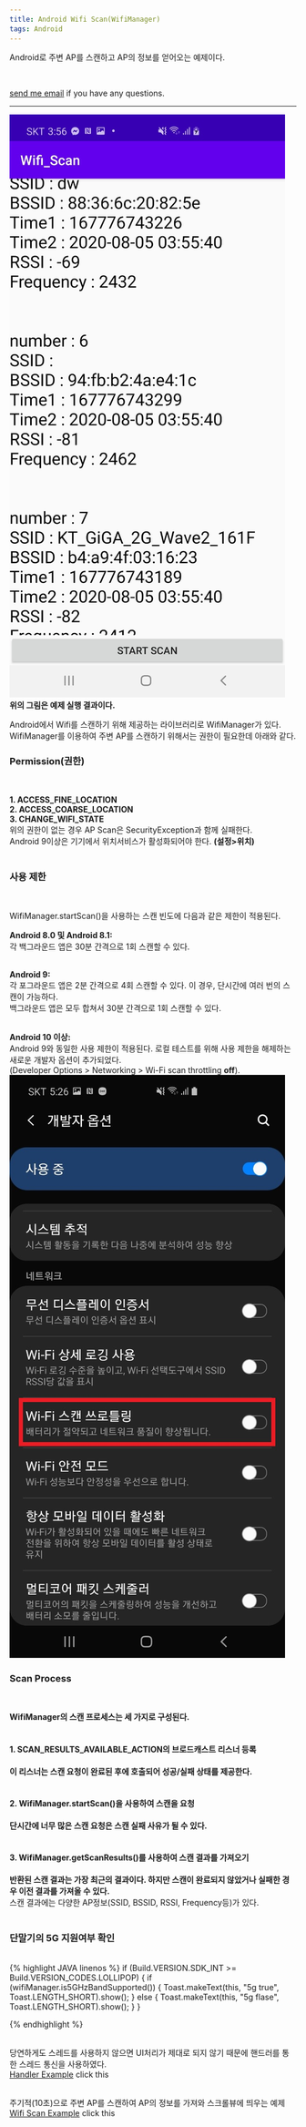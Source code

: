 ```yaml
---
title: Android Wifi Scan(WifiManager)
tags: Android
---
```


Android로 주변 AP를 스캔하고 AP의 정보를 얻어오는 예제이다.  

<br />

 [send me email](mailto:jewel7492@gmail.com) if you have any questions.

<!--more-->

---

![그림1](/assets/Android/WifiScan/1.jpg)  
**위의 그림은 예제 실행 결과이다.**  

Android에서 Wifi를 스캔하기 위해 제공하는 라이브러리로 WifiManager가 있다.  
WifiManager를 이용하여 주변 AP를 스캔하기 위해서는 권한이 필요한데 아래와 같다.  

### Permission(권한)  
<br />

**1. ACCESS_FINE_LOCATION**  
**2. ACCESS_COARSE_LOCATION**  
**3. CHANGE_WIFI_STATE**   
위의 권한이 없는 경우 AP Scan은 SecurityException과 함께 실패한다.  
Android 9이상은 기기에서 위치서비스가 활성화되어야 한다. **(설정>위치)**  
<br />

### 사용 제한  
<br />

WifiManager.startScan()을 사용하는 스캔 빈도에 다음과 같은 제한이 적용된다.  

**Android 8.0 및 Android 8.1:**  
각 백그라운드 앱은 30분 간격으로 1회 스캔할 수 있다.  
<br />

**Android 9:**  
각 포그라운드 앱은 2분 간격으로 4회 스캔할 수 있다. 이 경우, 단시간에 여러 번의 스캔이 가능하다.  
백그라운드 앱은 모두 합쳐서 30분 간격으로 1회 스캔할 수 있다.  
<br />

**Android 10 이상:**  
Android 9와 동일한 사용 제한이 적용된다. 로컬 테스트를 위해 사용 제한을 해제하는 새로운 개발자 옵션이 추가되었다.  
(Developer Options > Networking > Wi-Fi scan throttling **off**).  
![그림2](/assets/Android/WifiScan/2.jpg)  

### Scan Process  
<br />

**WifiManager의 스캔 프로세스는 세 가지로 구성된다.**  
<br />

#### 1. SCAN_RESULTS_AVAILABLE_ACTION의 브로드캐스트 리스너 등록  
**이 리스너는 스캔 요청이 완료된 후에 호출되어 성공/실패 상태를 제공한다.**  
<br />

#### 2. WifiManager.startScan()을 사용하여 스캔을 요청  
**단시간에 너무 많은 스캔 요청은 스캔 실패 사유가 될 수 있다.**  
<br />

#### 3. WifiManager.getScanResults()를 사용하여 스캔 결과를 가져오기  
**반환된 스캔 결과는 가장 최근의 결과이다. 하지만 스캔이 완료되지 않았거나 실패한 경우 이전 결과를 가져올 수 있다.**  
스캔 결과에는 다양한 AP정보(SSID, BSSID, RSSI, Frequency등)가 있다.  
<br />

### 단말기의 5G 지원여부 확인  
<br />
{% highlight JAVA linenos %}  
if (Build.VERSION.SDK_INT >= Build.VERSION_CODES.LOLLIPOP) {
    if (wifiManager.is5GHzBandSupported()) {
        Toast.makeText(this, "5g true", Toast.LENGTH_SHORT).show();
    } else {
        Toast.makeText(this, "5g flase", Toast.LENGTH_SHORT).show();
    }
}

{% endhighlight %}  
<br />

당연하게도 스레드를 사용하지 않으면 UI처리가 제대로 되지 않기 때문에 핸드러를 통한 스레드 통신을 사용하였다.  
[Handler Example](https://github.com/limjunho/Android/tree/master/Handler_thread_ex) click this  
<br />

주기적(10초)으로 주변 AP를 스캔하여 AP의 정보를 가져와 스크롤뷰에 띄우는 예제  
[Wifi Scan Example](https://github.com/limjunho/Android/tree/master/Wifi_Scan_ex) click this  